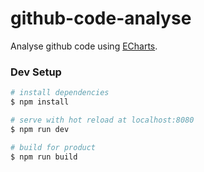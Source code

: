 # github-code-analyse

Analyse github code using  [ECharts](https://github.com/apache/incubator-echarts).

### Dev Setup
```bash
# install dependencies
$ npm install

# serve with hot reload at localhost:8080
$ npm run dev

# build for product
$ npm run build
```
